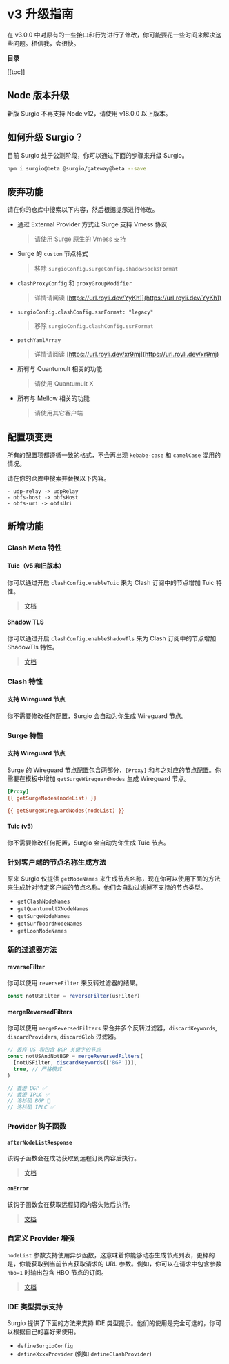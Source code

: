 # v3 升级指南

在 v3.0.0 中对原有的一些接口和行为进行了修改，你可能要花一些时间来解决这些问题。相信我，会很快。

**目录**

[[toc]]

## Node 版本升级

新版 Surgio 不再支持 Node v12，请使用 v18.0.0 以上版本。

## 如何升级 Surgio？

目前 Surgio 处于公测阶段，你可以通过下面的步骤来升级 Surgio。

```bash
npm i surgio@beta @surgio/gateway@beta --save
```

## 废弃功能

请在你的仓库中搜索以下内容，然后根据提示进行修改。

- 通过 External Provider 方式让 Surge 支持 Vmess 协议
  > 请使用 Surge 原生的 Vmess 支持
- Surge 的 `custom` 节点格式
  > 移除 `surgioConfig.surgeConfig.shadowsocksFormat`
- `clashProxyConfig` 和 `proxyGroupModifier`
  > 详情请阅读 [https://url.royli.dev/YyKh1](https://url.royli.dev/YyKh1)
- `surgioConfig.clashConfig.ssrFormat: "legacy"`
  > 移除 `surgioConfig.clashConfig.ssrFormat`
- `patchYamlArray`
  > 详情请阅读 [https://url.royli.dev/xr9mj](https://url.royli.dev/xr9mj)
- 所有与 Quantumult 相关的功能
  > 请使用 Quantumult X
- 所有与 Mellow 相关的功能
  > 请使用其它客户端

## 配置项变更

所有的配置项都遵循一致的格式，不会再出现 `kebabe-case` 和 `camelCase` 混用的情况。

请在你的仓库中搜索并替换以下内容。

```
- udp-relay -> udpRelay
- obfs-host -> obfsHost
- obfs-uri -> obfsUri
```

## 新增功能

### Clash Meta 特性

#### Tuic（v5 和旧版本）

你可以通过开启 `clashConfig.enableTuic` 来为 Clash 订阅中的节点增加 Tuic 特性。

> [文档](/guide/custom-config.md#clashconfig-enabletuic)

#### Shadow TLS

你可以通过开启 `clashConfig.enableShadowTls` 来为 Clash 订阅中的节点增加 ShadowTls 特性。

> [文档](/guide/custom-config.md#clashconfig-enableshadowtls)

### Clash 特性

#### 支持 Wireguard 节点

你不需要修改任何配置，Surgio 会自动为你生成 Wireguard 节点。

### Surge 特性

#### 支持 Wireguard 节点

Surge 的 Wireguard 节点配置包含两部分，`[Proxy]` 和与之对应的节点配置。你需要在模板中增加 `getSurgeWireguardNodes` 生成 Wireguard 节点。

```ini
[Proxy]
{{ getSurgeNodes(nodeList) }}

{{ getSurgeWireguardNodes(nodeList) }}
```

#### Tuic (v5)

你不需要修改任何配置，Surgio 会自动为你生成 Tuic 节点。

### 针对客户端的节点名称生成方法

原来 Surgio 仅提供 `getNodeNames` 来生成节点名称，现在你可以使用下面的方法来生成针对特定客户端的节点名称。他们会自动过滤掉不支持的节点类型。

- `getClashNodeNames`
- `getQuantumultXNodeNames`
- `getSurgeNodeNames`
- `getSurfboardNodeNames`
- `getLoonNodeNames`

### 新的过滤器方法

#### reverseFilter

你可以使用 `reverseFilter` 来反转过滤器的结果。

```js
const notUSFilter = reverseFilter(usFilter)
```

#### mergeReversedFilters

你可以使用 `mergeReversedFilters` 来合并多个反转过滤器，`discardKeywords`, `discardProviders`, `discardGlob` 过滤器。


```js
// 丢弃 US 和包含 BGP 关键字的节点
const notUSAndNotBGP = mergeReversedFilters(
  [notUSFilter, discardKeywords(['BGP'])],
  true, // 严格模式
)

// 香港 BGP ✅
// 香港 IPLC ✅
// 洛杉矶 BGP 🚫
// 洛杉矶 IPLC ✅
```

### Provider 钩子函数

#### `afterNodeListResponse`

该钩子函数会在成功获取到远程订阅内容后执行。

> [文档](/guide/custom-provider.md#hooks-afternodelistresponse)

#### `onError`

该钩子函数会在获取远程订阅内容失败后执行。

> [文档](/guide/custom-provider.md#hooks-onerror)

### 自定义 Provider 增强

`nodeList` 参数支持使用异步函数，这意味着你能够动态生成节点列表，更棒的是，你能获取到当前节点获取请求的 URL 参数。例如，你可以在请求中包含参数 `hbo=1` 时输出包含 HBO 节点的订阅。

> [文档](/guide/custom-provider.md#异步模式)

### IDE 类型提示支持

Surgio 提供了下面的方法来支持 IDE 类型提示。他们的使用是完全可选的，你可以根据自己的喜好来使用。

- `defineSurgioConfig`
- `defineXxxxProvider` (例如 `defineClashProvider`)